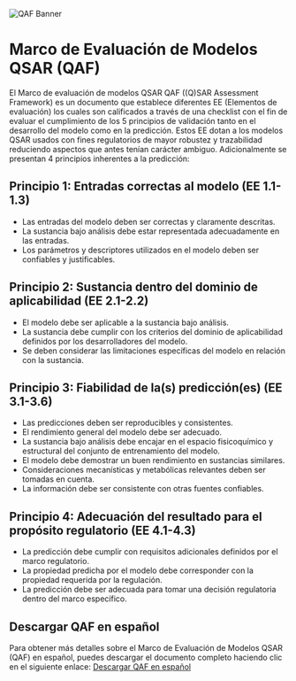 ![QAF Banner](https://www.quantenqsar.com.mx/uploads/1/4/3/6/143692235/published/untitled-design-2-1.png?1667250801)

# Marco de Evaluación de Modelos QSAR (QAF)

El Marco de evaluación de modelos QSAR QAF ((Q)SAR Assessment Framework) es un documento que establece diferentes EE (Elementos de evaluación) los cuales son calificados a través de una checklist con el fin de evaluar el cumplimiento de los 5 principios de validación tanto en el desarrollo del modelo como en la predicción. Estos EE dotan a los modelos QSAR usados con fines regulatorios de mayor robustez y trazabilidad reduciendo aspectos que antes tenían carácter ambiguo. Adicionalmente se presentan 4 principios inherentes a la predicción:

## Principio 1: Entradas correctas al modelo (EE 1.1-1.3)
- Las entradas del modelo deben ser correctas y claramente descritas.
- La sustancia bajo análisis debe estar representada adecuadamente en las entradas.
- Los parámetros y descriptores utilizados en el modelo deben ser confiables y justificables.

## Principio 2: Sustancia dentro del dominio de aplicabilidad (EE 2.1-2.2)
- El modelo debe ser aplicable a la sustancia bajo análisis.
- La sustancia debe cumplir con los criterios del dominio de aplicabilidad definidos por los desarrolladores del modelo.
- Se deben considerar las limitaciones específicas del modelo en relación con la sustancia.

## Principio 3: Fiabilidad de la(s) predicción(es) (EE 3.1-3.6)
- Las predicciones deben ser reproducibles y consistentes.
- El rendimiento general del modelo debe ser adecuado.
- La sustancia bajo análisis debe encajar en el espacio fisicoquímico y estructural del conjunto de entrenamiento del modelo.
- El modelo debe demostrar un buen rendimiento en sustancias similares.
- Consideraciones mecanísticas y metabólicas relevantes deben ser tomadas en cuenta.
- La información debe ser consistente con otras fuentes confiables.

## Principio 4: Adecuación del resultado para el propósito regulatorio (EE 4.1-4.3)
- La predicción debe cumplir con requisitos adicionales definidos por el marco regulatorio.
- La propiedad predicha por el modelo debe corresponder con la propiedad requerida por la regulación.
- La predicción debe ser adecuada para tomar una decisión regulatoria dentro del marco específico.

## Descargar QAF en español
Para obtener más detalles sobre el Marco de Evaluación de Modelos QSAR (QAF) en español, puedes descargar el documento completo haciendo clic en el siguiente enlace: [Descargar QAF en español](https://github.com/josueacuna/qaf_qsar/blob/main/OCDE-QSAR.pdf)
